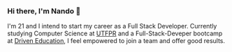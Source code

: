 ### Hi there, I'm Nando 👋
I'm 21 and I intend to start my career as a Full Stack Developer. Currently studying Computer Science at [UTFPR](http://www.utfpr.edu.br) and a Full-Stack-Deveper bootcamp at [Driven Education](https://www.driven.com.br), I feel empowered to join a team and offer good results.
